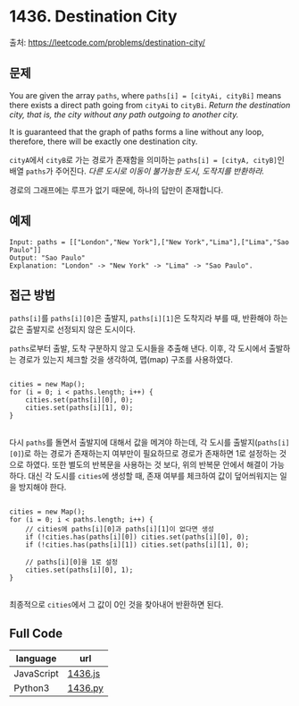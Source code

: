 # 1436. Destination City
출처: https://leetcode.com/problems/destination-city/

## 문제

You are given the array  `paths`, where  `paths[i] = [cityAi, cityBi]`  means there exists a direct path going from  `cityAi`  to  `cityBi`.  _Return the destination city, that is, the city without any path outgoing to another city._

It is guaranteed that the graph of paths forms a line without any loop, therefore, there will be exactly one destination city.

`cityA`에서 `cityB`로 가는 경로가 존재함을 의미하는 `paths[i] = [cityA, cityB]`인 배열 `paths`가 주어진다. _다른 도시로 이동이 불가능한 도시, 도작지를 반환하라._

경로의 그래프에는 루프가 없기 때문에, 하나의 답만이 존재합니다.

## 예제
```
Input: paths = [["London","New York"],["New York","Lima"],["Lima","Sao Paulo"]]
Output: "Sao Paulo" 
Explanation: "London" -> "New York" -> "Lima" -> "Sao Paulo".
```
## 접근 방법

`paths[i]`를 `paths[i][0]`은 출발지, `paths[i][1]`은 도착지라 부를 때, 반환해야 하는 값은 출발지로 선정되지 않은 도시이다.

`paths`로부터 출발, 도착 구분하지 않고 도시들을 추출해 낸다. 이후, 각 도시에서 출발하는 경로가 있는지 체크할 것을 생각하여, 맵(map) 구조를 사용하였다.
<pre>
<code>
cities = new Map();
for (i = 0; i < paths.length; i++) {
	cities.set(paths[i][0], 0);
	cities.set(paths[i][1], 0);
}
</code>
</pre>

다시 `paths`를 돌면서 출발지에 대해서 값을 메겨야 하는데, 각 도시를 출발지(`paths[i][0]`)로 하는 경로가 존재하는지 여부만이 필요하므로 경로가 존재하면 1로 설정하는 것으로 하였다. 또한 별도의 반복문을 사용하는 것 보다, 위의 반복문 안에서 해결이 가능하다. 대신 각 도시를 `cities`에 생성할 때, 존재 여부를 체크하여 값이 덮어씌워지는 일을 방지해야 한다.

<pre>
<code>
cities = new Map();
for (i = 0; i < paths.length; i++) {
	// cities에 paths[i][0]과 paths[i][1]이 없다면 생성
	if (!cities.has(paths[i][0]) cities.set(paths[i][0], 0);
	if (!cities.has(paths[i][1]) cities.set(paths[i][1], 0);
	
	// paths[i][0]을 1로 설정
	cities.set(paths[i][0], 1);
}
</code>
</pre>

최종적으로 `cities`에서 그 값이 0인 것을 찾아내어 반환하면 된다.

## Full Code
|language|url|
|--------|---|
|JavaScript|[1436.js](https://github.com/opwe37/Algorithm-Study/blob/master/LeetCode/src/1436.js)|
|Python3|[1436.py](https://github.com/opwe37/Algorithm-Study/blob/master/LeetCode/src/1436.py)|
